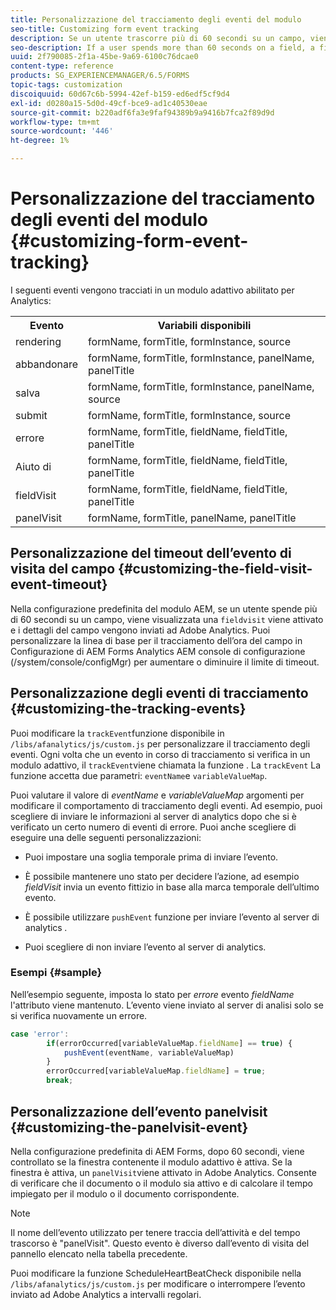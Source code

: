 ```yaml
---
title: Personalizzazione del tracciamento degli eventi del modulo
seo-title: Customizing form event tracking
description: Se un utente trascorre più di 60 secondi su un campo, viene attivato un evento di visita del campo e i dettagli del campo vengono inviati ad Adobe SiteCatalyst.
seo-description: If a user spends more than 60 seconds on a field, a fieldvisit event is triggered and the details of the field are sent to Adobe SiteCatalyst.
uuid: 2f790085-2f1a-45be-9a69-6100c76dcae0
content-type: reference
products: SG_EXPERIENCEMANAGER/6.5/FORMS
topic-tags: customization
discoiquuid: 60d67c6b-5994-42ef-b159-ed6edf5cf9d4
exl-id: d0280a15-5d0d-49cf-bce9-ad1c40530eae
source-git-commit: b220adf6fa3e9faf94389b9a9416b7fca2f89d9d
workflow-type: tm+mt
source-wordcount: '446'
ht-degree: 1%

---
```


# Personalizzazione del tracciamento degli eventi del modulo {#customizing-form-event-tracking}

I seguenti eventi vengono tracciati in un modulo adattivo abilitato per Analytics:

<table>
 <tbody>
  <tr>
   <th>Evento</th>
   <th>Variabili disponibili</th>
  </tr>
  <tr>
   <td>rendering</td>
   <td>formName, formTitle, formInstance, source</td>
  </tr>
  <tr>
   <td>abbandonare</td>
   <td>formName, formTitle, formInstance, panelName, panelTitle</td>
  </tr>
  <tr>
   <td>salva</td>
   <td>formName, formTitle, formInstance, panelName, source</td>
  </tr>
  <tr>
   <td>submit</td>
   <td>formName, formTitle, formInstance, source</td>
  </tr>
  <tr>
   <td>errore</td>
   <td>formName, formTitle, fieldName, fieldTitle, panelTitle</td>
  </tr>
  <tr>
   <td>Aiuto di </td>
   <td>formName, formTitle, fieldName, fieldTitle, panelTitle</td>
  </tr>
  <tr>
   <td>fieldVisit</td>
   <td>formName, formTitle, fieldName, fieldTitle, panelTitle<br /> </td>
  </tr>
  <tr>
   <td>panelVisit</td>
   <td>formName, formTitle, panelName, panelTitle</td>
  </tr>
 </tbody>
</table>

## Personalizzazione del timeout dell’evento di visita del campo {#customizing-the-field-visit-event-timeout}

Nella configurazione predefinita del modulo AEM, se un utente spende più di 60 secondi su un campo, viene visualizzata una `fieldvisit` viene attivato e i dettagli del campo vengono inviati ad Adobe Analytics. Puoi personalizzare la linea di base per il tracciamento dell’ora del campo in Configurazione di AEM Forms Analytics AEM console di configurazione (/system/console/configMgr) per aumentare o diminuire il limite di timeout.

## Personalizzazione degli eventi di tracciamento {#customizing-the-tracking-events}

Puoi modificare la `trackEvent`funzione disponibile in `/libs/afanalytics/js/custom.js` per personalizzare il tracciamento degli eventi. Ogni volta che un evento in corso di tracciamento si verifica in un modulo adattivo, il `trackEvent`viene chiamata la funzione . La `trackEvent` La funzione accetta due parametri: `eventName`e `variableValueMap`.

Puoi valutare il valore di *eventName* e *variableValueMap* argomenti per modificare il comportamento di tracciamento degli eventi. Ad esempio, puoi scegliere di inviare le informazioni al server di analytics dopo che si è verificato un certo numero di eventi di errore. Puoi anche scegliere di eseguire una delle seguenti personalizzazioni:

* Puoi impostare una soglia temporale prima di inviare l’evento.
* È possibile mantenere uno stato per decidere l’azione, ad esempio *fieldVisit* invia un evento fittizio in base alla marca temporale dell’ultimo evento.
* È possibile utilizzare `pushEvent` funzione per inviare l’evento al server di analytics *.*

* Puoi scegliere di non inviare l’evento al server di analytics.

### Esempi {#sample}

Nell’esempio seguente, imposta lo stato per *errore* evento *fieldName* l&#39;attributo viene mantenuto. L’evento viene inviato al server di analisi solo se si verifica nuovamente un errore.

```javascript
case 'error':
        if(errorOccurred[variableValueMap.fieldName] == true) {
            pushEvent(eventName, variableValueMap)
        }
        errorOccurred[variableValueMap.fieldName] = true;
        break;
```

## Personalizzazione dell’evento panelvisit {#customizing-the-panelvisit-event}

Nella configurazione predefinita di AEM Forms, dopo 60 secondi, viene controllato se la finestra contenente il modulo adattivo è attiva. Se la finestra è attiva, un `panelVisit`viene attivato in Adobe Analytics. Consente di verificare che il documento o il modulo sia attivo e di calcolare il tempo impiegato per il modulo o il documento corrispondente.

>[!NOTE]
>
>Il nome dell’evento utilizzato per tenere traccia dell’attività e del tempo trascorso è &quot;panelVisit&quot;. Questo evento è diverso dall’evento di visita del pannello elencato nella tabella precedente.

Puoi modificare la funzione ScheduleHeartBeatCheck disponibile nella `/libs/afanalytics/js/custom.js` per modificare o interrompere l’evento inviato ad Adobe Analytics a intervalli regolari.

